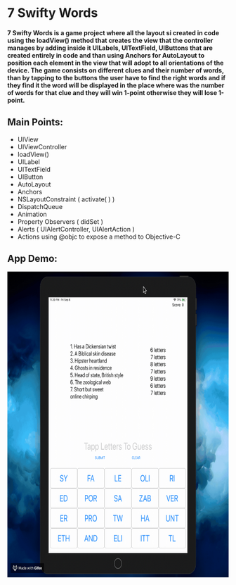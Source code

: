 # 7 Swifty Words

#### 7 Swifty Words is a game project where all the layout si created in code using the loadView() method that creates the view that the controller manages by adding inside it UILabels, UITextField, UIButtons that are created entirely in code and than using Anchors for AutoLayout to position each element in the view that will adopt to all orientations of the device. The game consists on different clues and their number of words, than by tapping to the buttons the user have to find the right words and if they find it the word will be displayed in the place where was the number of words for that clue and they will win 1-point otherwise they will lose 1-point.

## Main Points:

* UIView
* UIViewController
* loadView()
* UILabel
* UITextField
* UIButton
* AutoLayout
* Anchors
* NSLayoutConstraint ( activate( ) )
* DispatchQueue
* Animation
* Property Observers ( didSet )
* Alerts ( UIAlertController, UIAlertAction )
* Actions using @objc to expose a method to Objective-C


## App Demo:

<img src="demo.gif?raw=true" width="695px" height="695">

